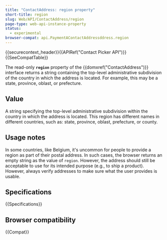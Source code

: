 ```yaml
---
title: "ContactAddress: region property"
short-title: region
slug: Web/API/ContactAddress/region
page-type: web-api-instance-property
status:
  - experimental
browser-compat: api.PaymentAContactAddressddress.region
---
```


{{securecontext_header}}{{APIRef("Contact Picker API")}}{{SeeCompatTable}}

The read-only **`region`** property of the {{domxref("ContactAddress")}} interface returns a string containing the top-level administrative subdivision of the country in which the address is located. For example, this may be a state, province, oblast, or prefecture.

## Value

A string specifying the top-level administrative subdivision within the country in which the address is located. This region has different names in different countries, such as: state, province, oblast, prefecture, or county.

## Usage notes

In some countries, like Belgium, it's uncommon for people to provide a region as part of their postal address. In such cases, the browser returns an empty string as the value of `region`. However, the address should still be acceptable to use for its intended purpose (e.g., to ship a product). However, always verify addresses to make sure what the user provides is usable.

## Specifications

{{Specifications}}

## Browser compatibility

{{Compat}}
